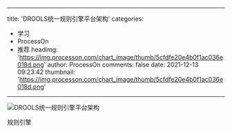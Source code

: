 
---
title: 'DROOLS统一规则引擎平台架构'
categories: 
 - 学习
 - ProcessOn
 - 推荐
headimg: 'https://img.processon.com/chart_image/thumb/5cfdfe20e4b0f1ac036e018d.png'
author: ProcessOn
comments: false
date: 2021-12-13 09:23:42
thumbnail: 'https://img.processon.com/chart_image/thumb/5cfdfe20e4b0f1ac036e018d.png'
---

<div>   
<img class="thumb" alt="DROOLS统一规则引擎平台架构" src="https://img.processon.com/chart_image/thumb/5cfdfe20e4b0f1ac036e018d.png" referrerpolicy="no-referrer">
<p>规则引擎</p>  
</div>
            